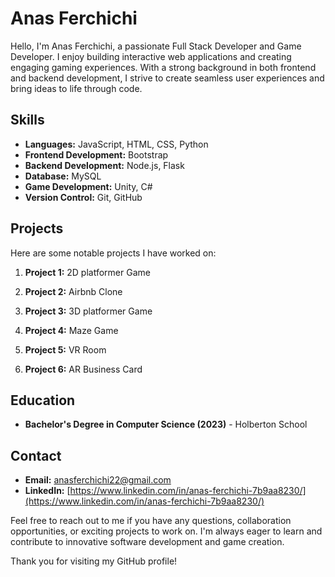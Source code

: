 # Anas Ferchichi

Hello, I'm Anas Ferchichi, a passionate Full Stack Developer and Game Developer. I enjoy building interactive web applications and creating engaging gaming experiences. With a strong background in both frontend and backend development, I strive to create seamless user experiences and bring ideas to life through code.

## Skills

- **Languages:** JavaScript, HTML, CSS, Python
- **Frontend Development:** Bootstrap
- **Backend Development:** Node.js, Flask
- **Database:** MySQL
- **Game Development:** Unity, C#
- **Version Control:** Git, GitHub


## Projects

Here are some notable projects I have worked on:

1. **Project 1:** 2D platformer Game

2. **Project 2:** Airbnb Clone

3. **Project 3:** 3D platformer Game

4. **Project 4:** Maze Game

5. **Project 5:** VR Room

6. **Project 6:** AR Business Card



## Education

- **Bachelor's Degree in Computer Science (2023)** - Holberton School

## Contact

- **Email:** [anasferchichi22@gmail.com](anasferchichi22@gmail.com)
- **LinkedIn:** [https://www.linkedin.com/in/anas-ferchichi-7b9aa8230/](https://www.linkedin.com/in/anas-ferchichi-7b9aa8230/)

Feel free to reach out to me if you have any questions, collaboration opportunities, or exciting projects to work on. I'm always eager to learn and contribute to innovative software development and game creation.

Thank you for visiting my GitHub profile!